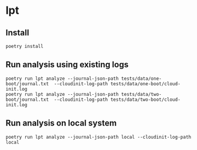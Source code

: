 # lpt

## Install

```
poetry install
```

## Run analysis using existing logs

```
poetry run lpt analyze --journal-json-path tests/data/one-boot/journal.txt  --cloudinit-log-path tests/data/one-boot/cloud-init.log
poetry run lpt analyze --journal-json-path tests/data/two-boot/journal.txt  --cloudinit-log-path tests/data/two-boot/cloud-init.log
```

## Run analysis on local system

```
poetry run lpt analyze --journal-json-path local --cloudinit-log-path local
```
